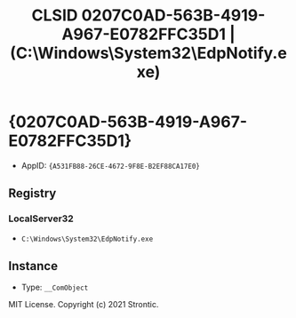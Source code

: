 ﻿---
title: "CLSID 0207C0AD-563B-4919-A967-E0782FFC35D1 | (C:\\Windows\\System32\\EdpNotify.exe)"
excerpt: What is COM-Object CLSID 0207C0AD-563B-4919-A967-E0782FFC35D1?
---

# {0207C0AD-563B-4919-A967-E0782FFC35D1}

* AppID: `{A531FB88-26CE-4672-9F8E-B2EF88CA17E0}`

## Registry


### LocalServer32

* `C:\Windows\System32\EdpNotify.exe`

## Instance

* Type: `__ComObject`

MIT License. Copyright (c) 2021 Strontic.


